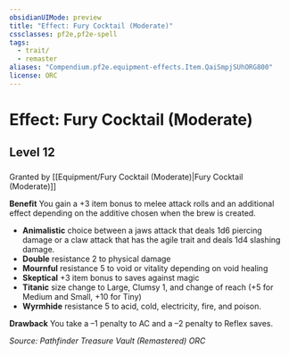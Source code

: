 ```yaml
---
obsidianUIMode: preview
title: "Effect: Fury Cocktail (Moderate)"
cssclasses: pf2e,pf2e-spell
tags:
  - trait/
  - remaster
aliases: "Compendium.pf2e.equipment-effects.Item.QaiSmpjSUhORG800"
license: ORC
---
```

# Effect: Fury Cocktail (Moderate)
## Level 12
### 






Granted by [[Equipment/Fury Cocktail (Moderate)|Fury Cocktail (Moderate)]]

**Benefit** You gain a +3 item bonus to melee attack rolls and an additional effect depending on the additive chosen when the brew is created.

*   **Animalistic** choice between a jaws attack that deals 1d6 piercing damage or a claw attack that has the agile trait and deals 1d4 slashing damage.
*   **Double** resistance 2 to physical damage
*   **Mournful** resistance 5 to void or vitality depending on void healing
*   **Skeptical** +3 item bonus to saves against magic
*   **Titanic** size change to Large, Clumsy 1, and change of reach (+5 for Medium and Small, +10 for Tiny)
*   **Wyrmhide** resistance 5 to acid, cold, electricity, fire, and poison.

**Drawback** You take a –1 penalty to AC and a –2 penalty to Reflex saves.

*Source: Pathfinder Treasure Vault (Remastered)*
*ORC*
